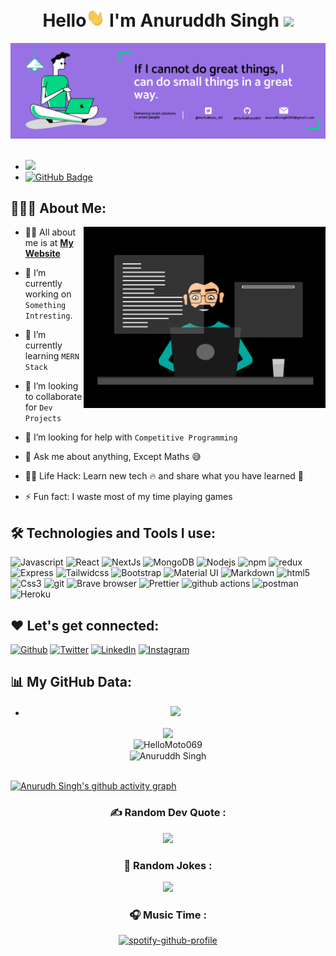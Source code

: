 <h1 align="center">Hello<img src="https://raw.githubusercontent.com/ABSphreak/ABSphreak/master/gifs/Hi.gif" width="30px"> I'm Anuruddh Singh <img src="https://camo.githubusercontent.com/beb64ff21c883e318e4f5db5231c2ba4175705bea1c9249e82a41ab375db4f75/68747470733a2f2f6d65646961322e67697068792e636f6d2f6d656469612f51737347456d706b79454f684243623765312f67697068792e6769663f6369643d656366303565343761306e336769316266716e74716d6f62386739616964316f796a327772336473336d67373030626c267269643d67697068792e676966" width="35"/></h1> 


<!--
**HelloMoto069/HelloMoto069** is a ✨ _special_ ✨ repository because its `README.md` (this file) appears on your GitHub profile.
Here are some ideas to get you started: -->

<div align="center">
  <img src ="./banner.png" />
  
</div>

 <br/>
 
 -   ![](https://komarev.com/ghpvc/?username=HelloMoto069&color=blueviolet&style=plastic&label=VISITORS)
 -   <a href="https://github.com/HelloMoto069?tab=followers"><img src="https://img.shields.io/github/followers/HelloMoto069?label=Followers&style=social" alt="GitHub Badge"></a>
  


## 👨🏻‍💻 About Me:

<img  src="./thoughtworks-gif_dribbble.gif" height="290px" align="right" />

- 🙋‍♂️ All about me is at **[My Website](https://anuruddh69.netlify.app/)**

- 🔭 I’m currently working on `Something Intresting`.

- 🌱 I’m currently learning `MERN Stack`

- 👯 I’m looking to collaborate for `Dev Projects`

- 🤔 I’m looking for help with `Competitive Programming`

- 💬 Ask me about anything, Except Maths :sweat_smile:

- 👨‍💻 Life Hack: Learn new tech :fire: and share what you have learned :tada:

- ⚡ Fun fact: I waste most of my time playing games

## 🛠️ Technologies and Tools I use:

<p>

<img alt="Javascript" src="https://img.shields.io/badge/JavaScript-323330?style=for-the-badge&logo=javascript&logoColor=F7DF1E"  height="25px"/>
<img alt="React" src="https://img.shields.io/badge/React-20232A?style=for-the-badge&logo=react&logoColor=61DAFB" height="25px"/>
<img alt="NextJs" src="https://img.shields.io/badge/Next-black?style=for-the-badge&logo=next.js&logoColor=white" height="25px"/>
<img alt="MongoDB" src="https://img.shields.io/badge/-MongoDB-13aa52?style=flat-square&logo=mongodb&logoColor=white"  height="25px"/>
<img alt="Nodejs" src="https://img.shields.io/badge/-Nodejs-43853d?style=flat-square&logo=Node.js&logoColor=white"  height="25px"/>
<img alt="npm" src="https://img.shields.io/badge/NPM-%23000000.svg?style=for-the-badge&logo=npm&logoColor=white" height="25px"/>
<img alt="redux" src="https://img.shields.io/badge/-Redux-764ABC?style=flat-square&logo=redux&logoColor=white" height="25px"/>
 <img alt="Express" src="https://img.shields.io/badge/express.js-%23404d59.svg?style=for-the-badge&logo=express&logoColor=%2361DAFB" height="25px"/>
<img alt="Tailwidcss" src="https://img.shields.io/badge/Tailwind_CSS-38B2AC?style=for-the-badge&logo=tailwind-css&logoColor=white" height="25px"/>
<img alt="Bootstrap" src="https://img.shields.io/badge/Bootstrap-563D7C?style=for-the-badge&logo=bootstrap&logoColor=white" height="25px"/>
<img alt="Material UI" src="https://img.shields.io/badge/Material--UI-0081CB?style=for-the-badge&logo=material-ui&logoColor=white" height="25px"/>

<img alt="Markdown" src="https://img.shields.io/badge/Markdown-000000?style=for-the-badge&logo=markdown&logoColor=white"  height="25px"/>
<img alt="html5" src="https://img.shields.io/badge/HTML5-E34F26?style=for-the-badge&logo=html5&logoColor=white" height="25px"/>
<img alt="Css3" src="https://img.shields.io/badge/CSS3-1572B6?style=for-the-badge&logo=css3&logoColor=white" height="25px"/>

<img alt="git" src="https://img.shields.io/badge/-Git-F05032?style=flat-square&logo=git&logoColor=white" height="25px"/>
<img alt="Brave browser" src="https://img.shields.io/badge/-Brave_Browser-FB542B?style=flat-square&logo=brave&logoColor=white" height="25px"/>
<img alt="Prettier" src="https://img.shields.io/badge/-Prettier-F7B93E?style=flat-square&logo=prettier&logoColor=white" height="25px"/>
 <img alt="github actions" src="https://img.shields.io/badge/-Github_Actions-2088FF?style=flat-square&logo=github-actions&logoColor=white" height="25px"/>
 <img alt="postman" src="https://img.shields.io/badge/-Postman-00C7B7?style=flat-square&logo=postman&logoColor=white" height="25px"/>
 <img alt="Heroku" src="https://img.shields.io/badge/-Heroku-430098?style=flat-square&logo=heroku&logoColor=white" height="25px"/>
</p>

## ❤️ Let's get connected:

<p>
<a href="https://anuruddh69.netlify.app/" target="_blank"><img alt="Github" src="https://img.shields.io/badge/-HelloMoto069-blueviolet.svg?&style=for-the-badge&logo=appveyor&logoColor=white" height="30px" /></a> <a href="https://twitter.com/HelloMoto_69" target="_blank"><img alt="Twitter" src="https://img.shields.io/badge/twitter-%231DA1F2.svg?&style=for-the-badge&logo=twitter&logoColor=white"  height="30px"/></a> <a href="https://www.linkedin.com/in/hellomoto69/" target="_blank"><img alt="LinkedIn" src="https://img.shields.io/badge/linkedin-%230077B5.svg?&style=for-the-badge&logo=linkedin&logoColor=white"  height="30px"/></a> <a href="https://www.instagram.com/hellomoto.69/" target="_blank"><img alt="Instagram" src="https://img.shields.io/badge/Instagram-E4405F?style=for-the-badge&logo=instagram&logoColor=white"  height="30px"/></a>
</p>

## 📊 My GitHub Data:



<div align="center">
  
  -   ![](https://komarev.com/ghpvc/?username=HelloMoto069)
    </br>
  
  <img align="center" src="https://github-readme-stats.anuraghazra1.vercel.app/api?username=HelloMoto069&show_icons=true" />
  </br>
  <img align="center" src="https://github-readme-stats.vercel.app/api/top-langs/?username=HelloMoto069&layout=compact&exclude_repo=FT-WEB-12-U3-C4-Eval&border_radius=0" alt="HelloMoto069" />
  </br>
  <img align="center" src="https://github-readme-streak-stats.herokuapp.com/?user=HelloMoto069&" alt="Anuruddh Singh" />
  
</div>
 </br>

[![Anurudh Singh's github activity graph](https://github-readme-activity-graph.cyclic.app/graph?username=HelloMoto069&line=a00000&bg_color=ffffff&area_color=ff0000&area=true)](https://github.com/HelloMoto069/github-readme-activity-graph)


<div align="center">
  
### ✍️ Random Dev Quote :
  
![](https://quotes-github-readme.vercel.app/api?type=horizontal) 
  
  
### 🤣 Random Jokes :
  
<a href="https://github.com/HelloMoto069"><img src="https://readme-jokes.vercel.app/api?bgColor=%23400D7A&textColor=%2306d6a0&aColor=%23F0F4F8&borderColor=%2306d6a0"></a>

    
### 🎧 Music Time  :
    
[![spotify-github-profile](https://spotify-github-profile.vercel.app/api/view?uid=21jsj34glwsu3dboqjpqzm2sa&cover_image=true&theme=default&show_offline=false&background_color=121212)](https://github.com/kittinan/spotify-github-profile)

  </div>
